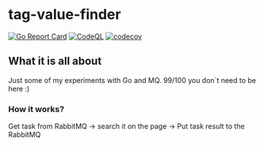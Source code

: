 # tag-value-finder

[![Go Report Card](https://goreportcard.com/badge/github.com/devalv/tag-value-finder)](https://goreportcard.com/report/github.com/devalv/tag-value-finder)
[![CodeQL](https://github.com/devalv/tag-value-finder/actions/workflows/codeql-analysis.yml/badge.svg)](https://github.com/devalv/tag-value-finder/actions/workflows/codeql-analysis.yml)
[![codecov](https://codecov.io/gh/devalv/tag-value-finder/branch/main/graph/badge.svg?token=APLJUDAV0B)](https://codecov.io/gh/devalv/tag-value-finder)

## What it is all about

Just some of my experiments with Go and MQ. 99/100 you don`t need to be here :)

### How it works?

Get task from RabbitMQ -> search it on the page -> Put task result to the RabbitMQ
